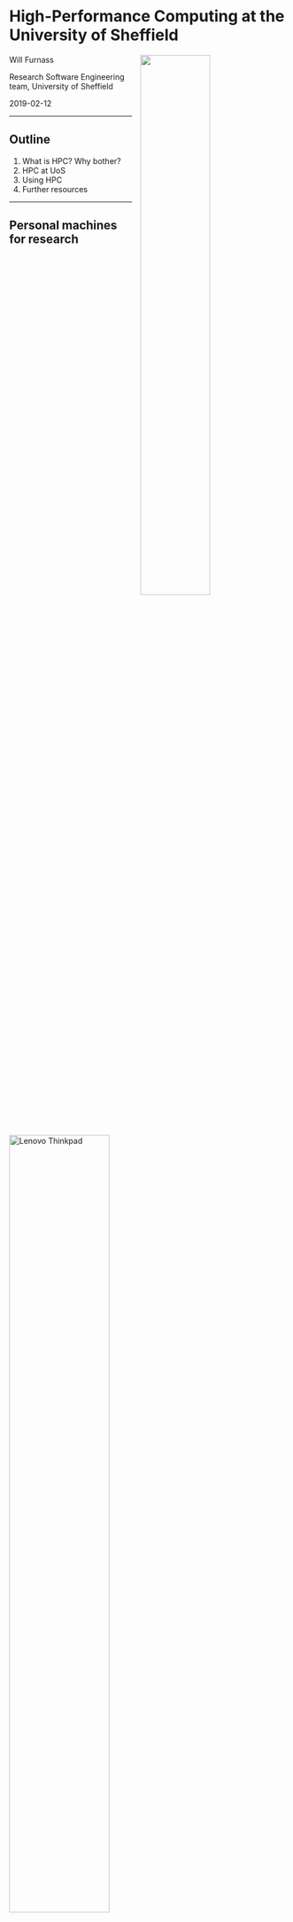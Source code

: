 # High-Performance Computing at the University of Sheffield

<div class="right">
    <img src="images/rse-logoonly-stroke.png" width="50%" style="padding: 0 15px; float: right;"/>
</div>

Will Furnass

Research Software Engineering team, University of Sheffield

2019-02-12

---
## Outline

 1. What is HPC? Why bother?
 1. HPC at UoS
 1. Using HPC
 1. Further resources

---
## Personal machines for research

<img src="images/Lenovo_ThinkPad_T420_Ubuntu_Linux.jpeg" alt="Lenovo Thinkpad" width="60%" />

  - Edit and run code in one place
  - ~4 cores - some parallelism
  - Full control!

but...

---
## Limitations of personal machines

  - Limited RAM
  - Basic CPU
  - Limited num of cores
  - Limited, fragile storage
  - Modest GPU
  - Limited network connection
---
## Limitations of personal machines

  - How to distribute work *between* laptops?
  - How to run a series of tasks overnight?
      - "1am: Check if run 3 finished & start run 4"
      - "3am: Check if run 4 finished & start run 5"
      - "5am: Check if run 5 finished & start run 6"

---
## HPC: how is it different?

'HPC' == computer cluster with:
  - Computing resources
    - many nodes
    - each with many cores, much RAM, maybe GPUs
    - connected by fast networking
  - Storage
    - both shared and per-node
    - resilient and fast
  - Job management
    - Queue up jobs to run over a week
  - Command-line as default interface
  - Linux OS + optimised research software

---
## UoS Clusters

- ShARC: newer UoS cluster
- Iceberg: older UoS cluster
- Bessemer: next UoS cluster

---
## DCS HPC resources (now)

  - Majority of nodes **public** (free at point of use)
  - But DCS has some **private nodes** in ShARC:
    - Non-std hardware specs
    - Less contention (sometimes!)
  - DCS node specs:
     - 1x node with **8x NVIDIA P100 GPUs** & 512GB RAM (NB 1x GPU currently faulty)
     - 3x nodes with **768GB RAM** each
     - 4x nodes with **32 cores** each

---
## DCS HPC resources (soon)

### ShARC 
- 5x nodes w/ 768GB RAM and 1TB SSDs

### Bessemer
- 8x GPU nodes for Bessemer (4x V100 with NVLink & 192GB memory)

---
## Cluster structure

<img src="images/cluster-diag-plain.svg" alt="Cluster diagram" width="100%" />

---
## Jupyter

- Can also run Jupyter Notebooks on cluster.
- Ask for more info

---
## Moving data to/from HPC

  - SSH-based methods are your friends here (`rsync`, `scp`, `sftp`)
  - Or 
      - Use a storage area directly accessible to both your local machine and HPC?
      - Just use HPC?

---
## Storage

Location            | Shared? | Quota | B'ups? | Multi-HPC
------------------- |:-------:| -----:|:------:|:---------:
`/home/$USER`       | Y       | 10GB  | Y      | Y
`/data/$USER`       | Y       | 100GB | Y      | Y
`/fastdata/$USER`   | Y       | -     | N      | Y'
`/scratch`          | N       | -     | N      | N
`/shared/$PROJNAME` | Y       | 10TB  | N      | Y

---
## Storage

Location            | Remote access? | Speed | Suited to       
------------------- |:-------------- |:----- |:---------------
`/home/$USER`       | SSH            | >     | Pers data       
`/data/$USER`       | SSH            | >     | Pers data       
`/fastdata/$USER`   | SSH            | >>>   | Tmp big files   
`/scratch`          | -              | >>>   | Tmp small files 
`/shared/$PROJNAME` | SSH + CIFS     | >     | Proj files      




---
## Running jobs

- Users submit jobs to **Grid Engine** (SGE) job scheduler 
    - A **distributed resource manager**
    - Not intuitive!
    - V. powerful
- Request 
    - **Interactive** or **batch** job
    - Run time (e.g. 2h or 4d)
    - Computational resources (cores, RAM, GPUs)
    - Access to private resources
    - Notifications
- If request cannot be satisfied in ~60s
    - Interactive jobs fail 
    - Batch jobs start queueing

---
## Example interactive session

```
[me@mylaptop ~]$ ssh te1st@sharc.sheffield.ac.uk
...
[te1st@sharc-login1 ~]$ qrshx -P rse \
                              -pe smp 2 \
                              -l rmem=16G \
                              -m bea \
                              -M myemail@sheffield.ac.uk \
                              -j y 
[te1st@sharc-node121 ~]$ ./my_simulation_program --num-cores=2
...
```

---
## Example batch job script

Create a shell script, `my-job-script.sh`:

```bash
#!/bin/bash
#$ -P rse 
#$ -pe smp 2 
#$ -l rmem=16G 
#$ -m bea 
#$ -M myemail@sheffield.ac.uk
#$ -j y 

./my_simulation_program --num-cores=2
```

Then submit this to Grid Engine:

```console
[me@mylaptop ~]$ ssh te1st@sharc.sheffield.ac.uk
[te1st@sharc-login1 ~]$ qsub my-job-script.sh
```
Now go home for dinner!

---
## After submitting a job

You can then:
 - Wait for an email notification (success/abort)
 - Check status (running/queueing)
 - Cancel/amend job

---
## Resource estimation

 1. Run short test jobs
 1. View resource utilisation
 1. Extrapolate
 1. Submit larger jobs

---
## Software on UoS HPC

### Centrally-installed, optimised software

* Compilers, libraries, apps, dev tools etc
* Activate a package by **loading a modulefile** e.g.

    ```sh
    module use $MODULENAME
    ```

---
Where, for e.g. cuDNN, `$MODULENAME` could be one of:

```
libs/cudnn/4.0/binary-cuda-7.5.18
libs/cudnn/5.1/binary-cuda-7.5.18
libs/cudnn/5.1/binary-cuda-8.0.44
libs/cudnn/6.0/binary-cuda-8.0.44
libs/cudnn/7.0/binary-cuda-8.0.44
libs/cudnn/7.0/binary-cuda-9.1.85
...
```

---
## Software on UoS HPC

### Manage your own software

Several options:

  - Install non-optimised binary packages in e.g. your home directory 
      - *Conda*
  - Build optimised software stacks from source
      - *Spack*, *EasyBuild*
  - Run containers
      - *Singularity* - similar to *Docker*

All useful for e.g. provisioning/using complex Deep Learning software stacks!

---
## Optimisation and parallelisation

- Laptop may be *faster* than single-core job on ShARC:
    - CPUs in servers run at lower clock speeds
    - `.exe` may not exploit advanced CPU features

- Performance often comes from >=1 of:
    - **Optimising** for **CPU architecture**
    - **CPU parallelism** (multiple cores, multiple nodes)
    - **Accelerators** (GPUs, TPUs, Xeon Phi etc)

---
### Optimising for CPU architecture

  - In ShARC most CPUs are Xeon Haswell 
  - Haswell has support for hardware vectorisation
  - and *fused add-multiply* (useful for matrix mult)
  - Either use pre-compiled libraries that can dynamically use these
      - e.g. Intel Math Kernel Library (MKL)
  - or compile to produce builds optimised for Haswell

---
### CPU parallelism

(At least) 5 flavours:

#### Shared memory

- Single node
- Multiple CPU cores
- Typically 1 thread per core
- Thread-local and shared variables
- Many applications do this via OpenMP and/or Intel MKL

---
#### Distributed memory (single node)

- Multiple CPU cores
- Typically 1 process per core
- Separate address spaces
- Data (and code?) passed between processes
- e.g. `joblib` w/ multiprocessing or `ipyparallel`; MATLAB parfor; R `parallel`/`foreach`

---
#### Distributed memory (multiple nodes)

- Multiple CPU cores per node (symmetric?)
- Typically 1 process per core
- Separate address spaces per process
- Data (and code?) passed between processes
    - within a node
    - between nodes
- V. fast interconnects between nodes
- Facilitated by 
    - MPI (API + software for exploiting fast interconnects)
    - Apps/libs that understand MPI (`ipyparallel`, `PETSc`, MATLAB DCE)

---
#### Task arrays

- Set of near identical tasks
- Embarrassingly parallel
- Scheduled separately by Grid Engine
- Which then packs out its schedule with them!
- Great for sensitivity analyses

---
#### Accelerators, specifically CUDA

- Massive data parallelism
- Very effective for linear-algebra-heavy ops
    - ML, DL
- Can either write low-level code in CUDA
- Or use higher-level libs that speak CUDA
    - Tensorflow, PyTorch etc for DL

---
#### Other options

High-level APIs for working with large datasets, possibly out of core:

 - Spark
 - Dask

---
## Going bigger!

- Potential issues
    - Jobs too big / queue times too long for ShARC?
    - Want newer GPUs/processors?
---
- Options
    - JADE: Tier 2 HPC facility for Deep Learning
        - 22x DGX-1 systems: 22x 8x NVIDIA V100 cards
    - Other Tier 2 facilities
    - Tier 1 HPC facility: Archer
    - Cloud (AWS, Azure, GCP etc)
        - Alces Flight - traditional HPC in the cloud

---
## Learning more / getting help

* Docs: [http://docs.hpc.shef.ac.uk](http://docs.hpc.shef.ac.uk) (not a tutorial)
    * For DCS nodes: [http://docs.hpc.shef.ac.uk/en/latest/sharc/groupnodes/](http://docs.hpc.shef.ac.uk/en/latest/sharc/groupnodes/)
* **Workshops**
    * RSE team runs various workshops on fundamentals:
        * UNIX shell, Git, Python/R/MATLAB, relational databases...
    * and more advanced topics:
        * multithreading/multiprocessing, CUDA, deep learning...
    * CiCS also offer training in C/C++, Fortran, Python, MATLAB and HPC

---
## Learning more / getting help

* **Talks**
    * RSE seminar series 
* **Code Clinic**
    * Book an appointment to get help with a coding issue
* **Hire an RSE** to help with your project(s)!
    * Either as part of a grant proposal
    * Or just for a few days

---
For more info (inc. **mailing list** and events schedule) see [https://rse.shef.ac.uk/](https://rse.shef.ac.uk/).

<div class="middle">
    <div class="center">
        <img src="images/rse-events.png" width="80%" />
    </div>
</div>

---
## The RSE team

* 9 RSEs
* Team kick-started by 2x EPSRC fellowships
* Based in Computer Science
* Some current projects:
    * High-performance **agent-based modelling** (CUDA)
    * Deep learning and workflows for **NLP**
    * MRI **image alignment** (registration) software (C++/PETSc)
    * Agile **web apps** for visualising datasets (R/Shiny)
    * Augmenting **cell modelling** software (C++/PETSc)

---
## Getting in touch

<i class="fa fa-globe fa-lg"></i>&nbsp;[https://rse.shef.ac.uk](https://rse.shef.ac.uk)

<i class="fa fa-envelope fa-lg"></i>&nbsp;[rse@sheffield.ac.uk](maito://rse@sheffield.ac.uk)

<i class="fa fa-github fa-lg"></i>&nbsp;[@RSE-Sheffield](https://github.com/RSE-Sheffield/RSE-Sheffield.github.io)

<i class="fa fa-twitter fa-lg"></i>&nbsp;[@RSE_Sheffield](https://twitter.com/rse_sheffield)
